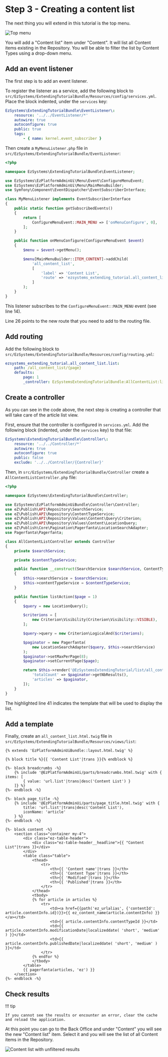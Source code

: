 # Step 3 - Creating a content list

The next thing you will extend in this tutorial is the top menu.

![Top menu](img/top_menu.png)

You will add a "Content list" item under "Content". It will list all Content items existing in the Repository.
You will be able to filter the list by Content Types using a drop-down menu.

## Add an event listener

The first step is to add an event listener.

To register the listener as a service, add the following block to `src/EzSystems/ExtendingTutorialBundle/Resources/config/services.yml`.
Place the block indented, under the `services` key:

``` yaml
EzSystems\ExtendingTutorialBundle\EventListener\:
    resource: '../../EventListener/*'
    autowire: true
    autoconfigure: true
    public: true
    tags:
        - { name: kernel.event_subscriber }
```

Then create a `MyMenuListener.php` file in `src/EzSystems/ExtendingTutorialBundle/EventListener`:

``` php hl_lines="14 26"
<?php

namespace EzSystems\ExtendingTutorialBundle\EventListener;

use EzSystems\EzPlatformAdminUi\Menu\Event\ConfigureMenuEvent;
use EzSystems\EzPlatformAdminUi\Menu\MainMenuBuilder;
use Symfony\Component\EventDispatcher\EventSubscriberInterface;

class MyMenuListener implements EventSubscriberInterface
{
    public static function getSubscribedEvents()
    {
        return [
            ConfigureMenuEvent::MAIN_MENU => ['onMenuConfigure', 0],
        ];
    }

    public function onMenuConfigure(ConfigureMenuEvent $event)
    {
        $menu = $event->getMenu();

        $menu[MainMenuBuilder::ITEM_CONTENT]->addChild(
            'all_content_list',
            [
                'label' => 'Content List',
                'route' => 'ezsystems_extending_tutorial.all_content_list.list',
            ]
        );
    }
}
```

This listener subscribes to the `ConfigureMenuEvent::MAIN_MENU` event (see line 14).

Line 26 points to the new route that you need to add to the routing file.

## Add routing

Add the following block to `src/EzSystems/ExtendingTutorialBundle/Resources/config/routing.yml`:

``` yaml hl_lines="5"
ezsystems_extending_tutorial.all_content_list.list:
    path: /all_content_list/{page}
    defaults:
        page: 1
        _controller: EzSystemsExtendingTutorialBundle:AllContentList:list
```

## Create a controller

As you can see in the code above, the next step is creating a controller that will take care of the article list view.

First, ensure that the controller is configured in `services.yml`.
Add the following block (indented, under the `services` key) to that file:

``` yaml
EzSystems\ExtendingTutorialBundle\Controller\:
    resource: '../../Controller/*'
    autowire: true
    autoconfigure: true
    public: false
    exclude: '../../Controller/{Controller}'
```

Then, in `src/EzSystems/ExtendingTutorialBundle/Controller` create a `AllContentListController.php` file:

```php hl_lines="41"
<?php

namespace EzSystems\ExtendingTutorialBundle\Controller;

use EzSystems\EzPlatformAdminUiBundle\Controller\Controller;
use eZ\Publish\API\Repository\SearchService;
use eZ\Publish\API\Repository\ContentTypeService;
use eZ\Publish\API\Repository\Values\Content\Query\Criterion;
use eZ\Publish\API\Repository\Values\Content\LocationQuery;
use eZ\Publish\Core\Pagination\Pagerfanta\LocationSearchAdapter;
use Pagerfanta\Pagerfanta;

class AllContentListController extends Controller
{
    private $searchService;

    private $contentTypeService;

    public function __construct(SearchService $searchService, ContentTypeService $contentTypeService)
    {
        $this->searchService = $searchService;
        $this->contentTypeService = $contentTypeService;
    }

    public function listAction($page = 1)
    {
        $query = new LocationQuery();

        $criterions = [
            new Criterion\Visibility(Criterion\Visibility::VISIBLE),
        ];

        $query->query = new Criterion\LogicalAnd($criterions);

        $paginator = new Pagerfanta(
            new LocationSearchAdapter($query, $this->searchService)
        );
        $paginator->setMaxPerPage(8);
        $paginator->setCurrentPage($page);

        return $this->render('@EzSystemsExtendingTutorial/list/all_content_list.html.twig', [
            'totalCount' => $paginator->getNbResults(),
            'articles' => $paginator,
        ]);
    }
}
```

The highlighted line 41 indicates the template that will be used to display the list.

## Add a template

Finally, create an `all_content_list.html.twig` file in `src/EzSystems/ExtendingTutorialBundle/Resources/views/list`:

``` html+twig
{% extends 'EzPlatformAdminUiBundle::layout.html.twig' %}

{% block title %}{{ 'Content List'|trans }}{% endblock %}

{%- block breadcrumbs -%}
    {% include '@EzPlatformAdminUi/parts/breadcrumbs.html.twig' with { items: [
        { value: 'url.list'|trans|desc('Content List') }
    ]} %}
{%- endblock -%}

{%- block page_title -%}
    {% include '@EzPlatformAdminUi/parts/page_title.html.twig' with {
        title: 'url.list'|trans|desc('Content List'),
        iconName: 'article'
    } %}
{%- endblock -%}

{%- block content -%}
    <section class="container my-4">
        <div class="ez-table-header">
            <div class="ez-table-header__headline">{{ "Content List"|trans }}</div>
        </div>
        <table class="table">
            <thead>
                <tr>
                    <th>{{ 'Content name'|trans }}</th>
                    <th>{{ 'Content Type'|trans }}</th>
                    <th>{{ 'Modified'|trans }}</th>
                    <th>{{ 'Published'|trans }}</th>
                </tr>
            </thead>
            <tbody>
            {% for article in articles %}
                <tr>
                    <td><a href={{path('ez_urlalias', {'contentId': article.contentInfo.id})}}>{{ ez_content_name(article.contentInfo) }}</a></td>
                    <td>{{ article.contentInfo.contentTypeId }}</td>
                    <td>{{ article.contentInfo.modificationDate|localizeddate( 'short', 'medium' ) }}</td>
                    <td>{{ article.contentInfo.publishedDate|localizeddate( 'short', 'medium' ) }}</td>
                </tr>
            {% endfor %}
            </tbody>
        </table>
        {{ pagerfanta(articles, 'ez') }}
    </section>
{%- endblock -%}
```

## Check results

!!! tip

    If you cannot see the results or encounter an error, clear the cache and reload the application.

At this point you can go to the Back Office and under "Content" you will see the new "Content list" item.
Select it and you will see the list of all Content items in the Repository.

![Content list with unfiltered results](img/content_list_unfiltered.png "Content list with unfiltered results")
